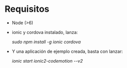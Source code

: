 # Requisitos

* Node (>6)
* ionic y cordova instalado, lanza:

	*sudo npm install -g ionic cordova*

* Y una aplicación de ejemplo creada, basta con lanzar:

	*ionic start ionic2-codemotion --v2*
